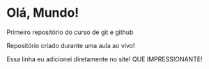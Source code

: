 # Olá, Mundo!
 Primeiro repositório do curso de git e github

 Repositório criado durante uma aula ao vivo!
 
 Essa linha eu adicionei diretamente no site! QUE IMPRESSIONANTE!

